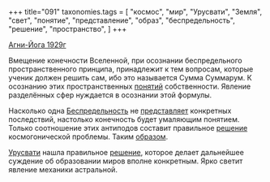+++
title="091"
taxonomies.tags = [
 "космос",
 "мир",
 "Урусвати",
 "Земля",
 "свет",
 "понятие",
 "представление",
 "образ",
 "беспредельность",
 "решение",
 "пространство",
]
+++

[Агни-Йога 1929г](/agni/1929)

Вмещение конечности Вселенной, при осознании беспредельного пространственного принципа, принадлежит к тем вопросам, которые ученик должен решить сам, ибо это называется Сумма Суммарум. К осознанию этих пространственных [понятий](/tags/Земля) собственности. Явление разделённых сфер нуждается в осознании этой формулы.   

Насколько одна [Беспредельность](/tags/беспредельность) не [представляет](/tags/представление) конкретных последствий, настолько конечность будет умаляющим понятием. Только соотношение этих антиподов составит правильное [решение](/tags/решение) космогонической проблемы. Таким [образом](/tags/космос).   

[Урусвати](/tags/Урусвати) нашла правильное [решение](/tags/решение), которое делает дальнейшее cуждение об образовании миров вполне конкретным. Ярко светит явление механики астральной.